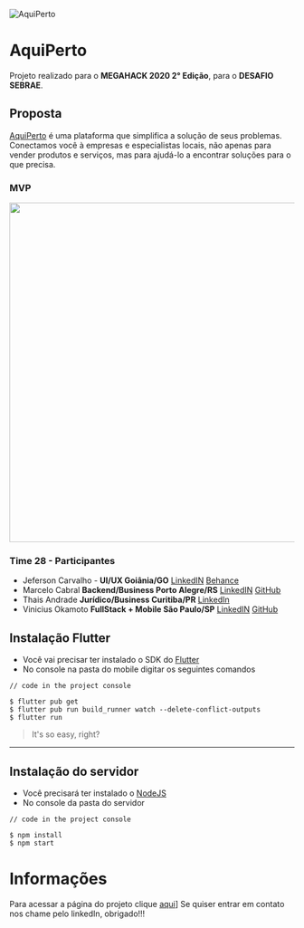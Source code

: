 ![AquiPerto](mobile/assets/images/LogoAquiPerto.png)
# AquiPerto
Projeto realizado para o **MEGAHACK 2020 2° Edição**, para o **DESAFIO SEBRAE**.
## Proposta
[AquiPerto](https://equipe28.azurewebsites.net/home/) é uma plataforma que simplifica a solução de seus problemas. Conectamos você à empresas e especialistas locais, não apenas para vender produtos e serviços, mas para ajudá-lo a encontrar soluções para o que precisa.

### MVP
<img src = "mobile/assets/images/gif_aquiperto.gif>" height="600em"/>

### Time 28 - Participantes
* Jeferson Carvalho - **UI/UX Goiânia/GO** [LinkedIN](https://www.linkedin.com/in/jeferson1f/) [Behance](https://www.behance.net/jeferson1f)
* Marcelo Cabral **Backend/Business Porto Alegre/RS** [LinkedIN](https://www.linkedin.com/in/marcelocabralghilardi/) [GitHub](https://github.com/kabrau)
* Thais Andrade **Jurídico/Business Curitiba/PR** [LinkedIn](https://www.linkedin.com/in/thais-andrade-da-fonseca-a34836186/)
* Vinicius Okamoto **FullStack + Mobile São Paulo/SP** [LinkedIN](https://www.linkedin.com/in/vinicius-okamoto/) [GitHub](https://github.com/ViniOkamoto/)

## Instalação Flutter
- Você vai precisar ter instalado o SDK do [Flutter](https://flutter.dev/docs/get-started/install)
- No console na pasta do mobile digitar os seguintes comandos
```shell
// code in the project console
 
$ flutter pub get
$ flutter pub run build_runner watch --delete-conflict-outputs
$ flutter run
```
> It's so easy, right?
---
## Instalação do servidor
- Você precisará ter instalado o [NodeJS](https://nodejs.org/en/)
- No console da pasta do servidor

```shell
// code in the project console
 
$ npm install
$ npm start
```
# Informações
Para acessar a página do projeto clique [aqui](https://equipe28.azurewebsites.net/home/)]
Se quiser entrar em contato nos chame pelo linkedIn, obrigado!!!
